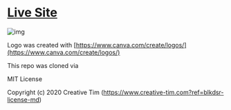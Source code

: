 # [Live Site](https://berlin-programming-for-fun-and-profit.github.io/berlin-programming-for-fun-and-profit)

![img](https://user-images.githubusercontent.com/3501767/103159196-9bec8d80-47c6-11eb-833a-bb4421ef1a40.gif)

Logo was created with [https://www.canva.com/create/logos/](https://www.canva.com/create/logos/)

This repo was cloned via

MIT License

Copyright (c) 2020 Creative Tim (https://www.creative-tim.com?ref=blkdsr-license-md)
